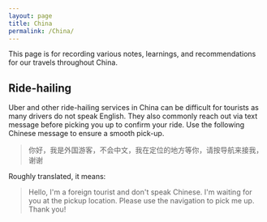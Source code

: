 ```yaml
---
layout: page
title: China
permalink: /China/
---
```


This page is for recording various notes, learnings, and recommendations for our travels throughout China.

## Ride-hailing

Uber and other ride-hailing services in China can be difficult for tourists as many drivers do not speak English. They also commonly reach out via text message before picking you up to confirm your ride. Use the following Chinese message to ensure a smooth pick-up.

> 你好，我是外国游客，不会中文，我在定位的地方等你，请按导航来接我，谢谢

Roughly translated, it means:

> Hello, I'm a foreign tourist and don't speak Chinese. I'm waiting for you at the pickup location. Please use the navigation to pick me up. Thank you!
